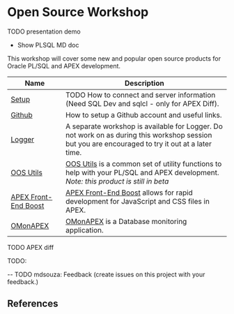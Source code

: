 # Open Source Workshop

TODO presentation demo
- Show PLSQL MD doc

This workshop will cover some new and popular open source products for Oracle PL/SQL and APEX development.


Name  | Description
--- | ---
[Setup](setup.md) | TODO How to connect and server information (Need SQL Dev and sqlcl - only for APEX Diff).
[Github](github.md) | How to setup a Github account and useful links.
[Logger](TODO) | A separate workshop is available for Logger. Do not work on as during this workshop session but you are encouraged to try it out at a later time.
[OOS Utils](oos_utils.md) | [OOS Utils](https://github.com/OraOpenSource/oos-utils) is a common set of utility functions to help with your PL/SQL and APEX development. _Note: this product is still in beta_
[APEX Front-End Boost](apex-feb.md) | [APEX Front-End Boost](https://github.com/OraOpenSource/apex-frontend-boost) allows for rapid development for JavaScript and CSS files in APEX.
[OMonAPEX](omonapex.md) | [OMonAPEX](TODO) is a Database monitoring application.
TODO APEX diff


TODO:   

-- TODO mdsouza: Feedback (create issues on this project with your feedback.)


## References

